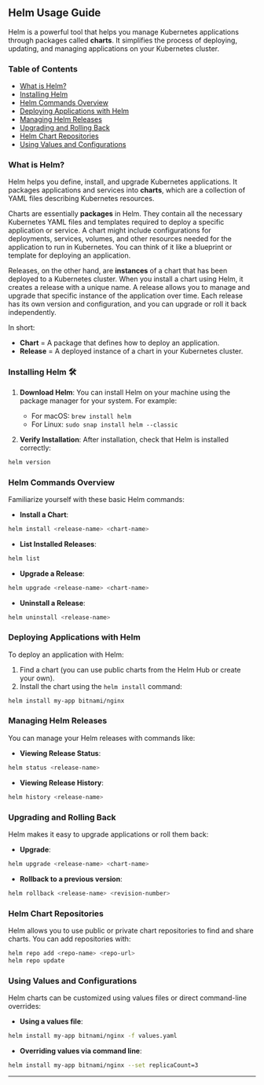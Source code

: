 ## Helm Usage Guide 

Helm is a powerful tool that helps you manage Kubernetes applications through packages called **charts**. It simplifies the process of deploying, updating, and managing applications on your Kubernetes cluster.

### Table of Contents

- [What is Helm?](#what-is-helm)
- [Installing Helm](#installing-helm)
- [Helm Commands Overview](#helm-commands-overview)
- [Deploying Applications with Helm](#deploying-applications-with-helm)
- [Managing Helm Releases](#managing-helm-releases)
- [Upgrading and Rolling Back](#upgrading-and-rolling-back)
- [Helm Chart Repositories](#helm-chart-repositories)
- [Using Values and Configurations](#using-values-and-configurations)

### What is Helm? 

Helm helps you define, install, and upgrade Kubernetes applications. It packages applications and services into **charts**, which are a collection of YAML files describing Kubernetes resources.

Charts are essentially **packages** in Helm. They contain all the necessary Kubernetes YAML files and templates required to deploy a specific application or service. A chart might include configurations for deployments, services, volumes, and other resources needed for the application to run in Kubernetes. You can think of it like a blueprint or template for deploying an application.

Releases, on the other hand, are **instances** of a chart that has been deployed to a Kubernetes cluster. When you install a chart using Helm, it creates a release with a unique name. A release allows you to manage and upgrade that specific instance of the application over time. Each release has its own version and configuration, and you can upgrade or roll it back independently.

In short:

- **Chart** = A package that defines how to deploy an application.
- **Release** = A deployed instance of a chart in your Kubernetes cluster.

### Installing Helm 🛠️

1. **Download Helm**: You can install Helm on your machine using the package manager for your system. For example:
    
    - For macOS: `brew install helm`
    - For Linux: `sudo snap install helm --classic`
2. **Verify Installation**: After installation, check that Helm is installed correctly:
```bash
helm version
```

### Helm Commands Overview

Familiarize yourself with these basic Helm commands:

- **Install a Chart**:
```bash
helm install <release-name> <chart-name>
```

- **List Installed Releases**:
```bash
helm list
```

- **Upgrade a Release**:
```bash
helm upgrade <release-name> <chart-name>
```

- **Uninstall a Release**:
```bash
helm uninstall <release-name>
```
### Deploying Applications with Helm

To deploy an application with Helm:

1. Find a chart (you can use public charts from the Helm Hub or create your own).
2. Install the chart using the `helm install` command:
```bash
helm install my-app bitnami/nginx
```

### Managing Helm Releases 

You can manage your Helm releases with commands like:

- **Viewing Release Status**:
```bash
helm status <release-name>
```

- **Viewing Release History**:
```bash
helm history <release-name>
```

### Upgrading and Rolling Back

Helm makes it easy to upgrade applications or roll them back:

- **Upgrade**:
```bash
helm upgrade <release-name> <chart-name>
```

- **Rollback to a previous version**:
```bash
helm rollback <release-name> <revision-number>
```

### Helm Chart Repositories 

Helm allows you to use public or private chart repositories to find and share charts. You can add repositories with:
```bash
helm repo add <repo-name> <repo-url>
helm repo update
```

### Using Values and Configurations 

Helm charts can be customized using values files or direct command-line overrides:

- **Using a values file**:
```bash
helm install my-app bitnami/nginx -f values.yaml
```


- **Overriding values via command line**:
```bash
helm install my-app bitnami/nginx --set replicaCount=3
```

---
